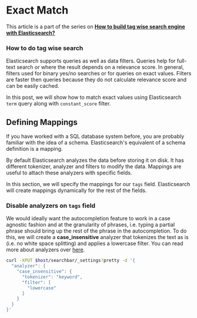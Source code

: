 # Exact Match

This article is a part of the series on [**How to build tag wise search engine with Elasticsearch?**](https://appbaseio.gitbooks.io/esc/content/tagwise-search/introduction.html)

### How to do tag wise search

Elasticsearch supports queries as well as data filters. Queries help for full-text search or where the result depends on a relevance score. In general, filters used for binary yes/no searches or for queries on exact values. Filters are faster then queries because they do not calculate relevance score and can be easily cached.

In this post, we will show how to match exact values using Elasticsearch `term` query along with `constant_score` filter.

## Defining Mappings

If you have worked with a SQL database system before, you are probably familiar with the idea of a schema. Elasticsearch's equivalent of a schema definition is a mapping.

By default Elasticsearch analyzes the data before storing it on disk. It has different tokenizer, analyzer and filters to modify the data. Mappings are useful to attach these analyzers with specific fields.

In this section, we will specify the mappings for our `tags` field. Elasticsearch will create mappings dynamically for the rest of the fields.

### Disable analyzers on `tags` field

We would ideally want the autocompletion feature to work in a case agnostic fashion and at the granularity of phrases, i.e. typing a partial phrase should bring up the rest of the phrase in the autocompletion. To do this, we will create a **case_insensitive** analyzer that tokenizes the text as is (i.e. no white space splitting) and applies a lowercase filter. You can read more about analyzers over [here](https://www.elastic.co/blog/found-text-analysis-part-1).

```bash
curl -XPUT $host/searchbar/_settings?pretty -d '{
  "analyzer": {
    "case_insensitive": {
      "tokenizer": "keyword",
      "filter": [
        "lowercase"
      ]
    }
  }
}'
```